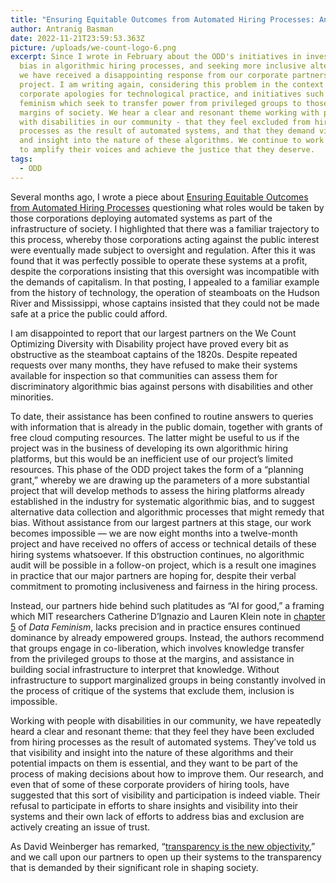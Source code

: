 ```yaml
---
title: "Ensuring Equitable Outcomes from Automated Hiring Processes: An Update"
author: Antranig Basman
date: 2022-11-21T23:59:53.363Z
picture: /uploads/we-count-logo-6.png
excerpt: Since I wrote in February about the ODD's initiatives in investigating
  bias in algorithmic hiring processes, and seeking more inclusive alternatives,
  we have received a disappointing response from our corporate partners on this
  project. I am writing again, considering this problem in the context of
  corporate apologies for technological practice, and initiatives such as data
  feminism which seek to transfer power from privileged groups to those at the
  margins of society. We hear a clear and resonant theme working with people
  with disabilities in our community - that they feel excluded from hiring
  processes as the result of automated systems, and that they demand visibility
  and insight into the nature of these algorithms. We continue to work with them
  to amplify their voices and achieve the justice that they deserve.
tags:
  - ODD
---
```

Several months ago, I wrote a piece about [Ensuring Equitable Outcomes from Automated Hiring Processes](https://wecount.inclusivedesign.ca/views/ensuring-equitable-outcomes-from-automated-hiring-processes/) questioning what roles would be taken by those corporations deploying automated systems as part of the infrastructure of society. I highlighted that there was a familiar trajectory to this process, whereby those corporations acting against the public interest were eventually made subject to oversight and regulation. After this it was found that it was perfectly possible to operate these systems at a profit, despite the corporations insisting that this oversight was incompatible with the demands of capitalism. In that posting, I appealed to a familiar example from the history of technology, the operation of steamboats on the Hudson River and Mississippi, whose captains insisted that they could not be made safe at a price the public could afford.

I am disappointed to report that our largest partners on the We Count Optimizing Diversity with Disability project have proved every bit as obstructive as the steamboat captains of the 1820s. Despite repeated requests over many months, they have refused to make their systems available for inspection so that communities can assess them for discriminatory algorithmic bias against persons with disabilities and other minorities.

To date, their assistance has been confined to routine answers to queries with information that is already in the public domain, together with grants of free cloud computing resources. The latter might be useful to us if the project was in the business of developing its own algorithmic hiring platforms, but this would be an inefficient use of our project’s limited resources. This phase of the ODD project takes the form of a “planning grant,” whereby we are drawing up the parameters of a more substantial project that will develop methods to assess the hiring platforms already established in the industry for systematic algorithmic bias, and to suggest alternative data collection and algorithmic processes that might remedy that bias. Without assistance from our largest partners at this stage, our work becomes impossible — we are now eight months into a twelve-month project and have received no offers of access or technical details of these hiring systems whatsoever. If this obstruction continues, no algorithmic audit will be possible in a follow-on project, which is a result one imagines in practice that our major partners are hoping for, despite their verbal commitment to promoting inclusiveness and fairness in the hiring process.

Instead, our partners hide behind such platitudes as “AI for good,” a framing which MIT researchers Catherine D’Ignazio and Lauren Klein note in [chapter 5](https://data-feminism.mitpress.mit.edu/pub/2wu7aft8/release/3?readingCollection=0cd867ef) of *Data Feminism*, lacks precision and in practice ensures continued dominance by already empowered groups. Instead, the authors recommend that groups engage in co-liberation, which involves knowledge transfer from the privileged groups to those at the margins, and assistance in building social infrastructure to interpret that knowledge. Without infrastructure to support marginalized groups in being constantly involved in the process of critique of the systems that exclude them, inclusion is impossible.

Working with people with disabilities in our community, we have repeatedly heard a clear and resonant theme: that they feel they have been excluded from hiring processes as the result of automated systems. They’ve told us that visibility and insight into the nature of these algorithms and their potential impacts on them is essential, and they want to be part of the process of making decisions about how to improve them. Our research, and even that of some of these corporate providers of hiring tools, have suggested that this sort of visibility and participation is indeed viable. Their refusal to participate in efforts to share insights and visibility into their systems and their own lack of efforts to address bias and exclusion are actively creating an issue of trust.

As David Weinberger has remarked, “[transparency is the new objectivity](https://www.kmworld.com/Articles/Column/David-Weinberger/Transparency-the-new-objectivity-55785.aspx),” and we call upon our partners to open up their systems to the transparency that is demanded by their significant role in shaping society.